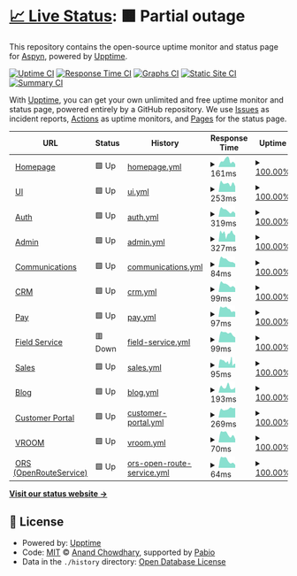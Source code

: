 # [📈 Live Status](https://status.aspyn.io): <!--live status--> **🟧 Partial outage**

This repository contains the open-source uptime monitor and status page for [Aspyn](https://aspyn.io), powered by [Upptime](https://github.com/upptime/upptime).

[![Uptime CI](https://github.com/aspyn-io/status/workflows/Uptime%20CI/badge.svg)](https://github.com/aspyn-io/status/actions?query=workflow%3A%22Uptime+CI%22)
[![Response Time CI](https://github.com/aspyn-io/status/workflows/Response%20Time%20CI/badge.svg)](https://github.com/aspyn-io/status/actions?query=workflow%3A%22Response+Time+CI%22)
[![Graphs CI](https://github.com/aspyn-io/status/workflows/Graphs%20CI/badge.svg)](https://github.com/aspyn-io/status/actions?query=workflow%3A%22Graphs+CI%22)
[![Static Site CI](https://github.com/aspyn-io/status/workflows/Static%20Site%20CI/badge.svg)](https://github.com/aspyn-io/status/actions?query=workflow%3A%22Static+Site+CI%22)
[![Summary CI](https://github.com/aspyn-io/status/workflows/Summary%20CI/badge.svg)](https://github.com/aspyn-io/status/actions?query=workflow%3A%22Summary+CI%22)

With [Upptime](https://upptime.js.org), you can get your own unlimited and free uptime monitor and status page, powered entirely by a GitHub repository. We use [Issues](https://github.com/aspyn-io/status/issues) as incident reports, [Actions](https://github.com/aspyn-io/status/actions) as uptime monitors, and [Pages](https://status.aspyn.io) for the status page.

<!--start: status pages-->
<!-- This summary is generated by Upptime (https://github.com/upptime/upptime) -->
<!-- Do not edit this manually, your changes will be overwritten -->
<!-- prettier-ignore -->
| URL | Status | History | Response Time | Uptime |
| --- | ------ | ------- | ------------- | ------ |
| <img alt="" src="https://aptive.aspyn.io/favicon.ico" height="13"> [Homepage](https://aspyn.io) | 🟩 Up | [homepage.yml](https://github.com/aspyn-io/status/commits/HEAD/history/homepage.yml) | <details><summary><img alt="Response time graph" src="./graphs/homepage/response-time-week.png" height="20"> 161ms</summary><br><a href="https://status.aspyn.io/history/homepage"><img alt="Response time 192" src="https://img.shields.io/endpoint?url=https%3A%2F%2Fraw.githubusercontent.com%2Faspyn-io%2Fstatus%2FHEAD%2Fapi%2Fhomepage%2Fresponse-time.json"></a><br><a href="https://status.aspyn.io/history/homepage"><img alt="24-hour response time 78" src="https://img.shields.io/endpoint?url=https%3A%2F%2Fraw.githubusercontent.com%2Faspyn-io%2Fstatus%2FHEAD%2Fapi%2Fhomepage%2Fresponse-time-day.json"></a><br><a href="https://status.aspyn.io/history/homepage"><img alt="7-day response time 161" src="https://img.shields.io/endpoint?url=https%3A%2F%2Fraw.githubusercontent.com%2Faspyn-io%2Fstatus%2FHEAD%2Fapi%2Fhomepage%2Fresponse-time-week.json"></a><br><a href="https://status.aspyn.io/history/homepage"><img alt="30-day response time 192" src="https://img.shields.io/endpoint?url=https%3A%2F%2Fraw.githubusercontent.com%2Faspyn-io%2Fstatus%2FHEAD%2Fapi%2Fhomepage%2Fresponse-time-month.json"></a><br><a href="https://status.aspyn.io/history/homepage"><img alt="1-year response time 192" src="https://img.shields.io/endpoint?url=https%3A%2F%2Fraw.githubusercontent.com%2Faspyn-io%2Fstatus%2FHEAD%2Fapi%2Fhomepage%2Fresponse-time-year.json"></a></details> | <details><summary><a href="https://status.aspyn.io/history/homepage">100.00%</a></summary><a href="https://status.aspyn.io/history/homepage"><img alt="All-time uptime 100.00%" src="https://img.shields.io/endpoint?url=https%3A%2F%2Fraw.githubusercontent.com%2Faspyn-io%2Fstatus%2FHEAD%2Fapi%2Fhomepage%2Fuptime.json"></a><br><a href="https://status.aspyn.io/history/homepage"><img alt="24-hour uptime 100.00%" src="https://img.shields.io/endpoint?url=https%3A%2F%2Fraw.githubusercontent.com%2Faspyn-io%2Fstatus%2FHEAD%2Fapi%2Fhomepage%2Fuptime-day.json"></a><br><a href="https://status.aspyn.io/history/homepage"><img alt="7-day uptime 100.00%" src="https://img.shields.io/endpoint?url=https%3A%2F%2Fraw.githubusercontent.com%2Faspyn-io%2Fstatus%2FHEAD%2Fapi%2Fhomepage%2Fuptime-week.json"></a><br><a href="https://status.aspyn.io/history/homepage"><img alt="30-day uptime 100.00%" src="https://img.shields.io/endpoint?url=https%3A%2F%2Fraw.githubusercontent.com%2Faspyn-io%2Fstatus%2FHEAD%2Fapi%2Fhomepage%2Fuptime-month.json"></a><br><a href="https://status.aspyn.io/history/homepage"><img alt="1-year uptime 100.00%" src="https://img.shields.io/endpoint?url=https%3A%2F%2Fraw.githubusercontent.com%2Faspyn-io%2Fstatus%2FHEAD%2Fapi%2Fhomepage%2Fuptime-year.json"></a></details>
| <img alt="" src="https://aptive.aspyn.io/favicon.ico" height="13"> [UI](https://aptive.aspyn.io/healthz) | 🟩 Up | [ui.yml](https://github.com/aspyn-io/status/commits/HEAD/history/ui.yml) | <details><summary><img alt="Response time graph" src="./graphs/ui/response-time-week.png" height="20"> 253ms</summary><br><a href="https://status.aspyn.io/history/ui"><img alt="Response time 283" src="https://img.shields.io/endpoint?url=https%3A%2F%2Fraw.githubusercontent.com%2Faspyn-io%2Fstatus%2FHEAD%2Fapi%2Fui%2Fresponse-time.json"></a><br><a href="https://status.aspyn.io/history/ui"><img alt="24-hour response time 170" src="https://img.shields.io/endpoint?url=https%3A%2F%2Fraw.githubusercontent.com%2Faspyn-io%2Fstatus%2FHEAD%2Fapi%2Fui%2Fresponse-time-day.json"></a><br><a href="https://status.aspyn.io/history/ui"><img alt="7-day response time 253" src="https://img.shields.io/endpoint?url=https%3A%2F%2Fraw.githubusercontent.com%2Faspyn-io%2Fstatus%2FHEAD%2Fapi%2Fui%2Fresponse-time-week.json"></a><br><a href="https://status.aspyn.io/history/ui"><img alt="30-day response time 267" src="https://img.shields.io/endpoint?url=https%3A%2F%2Fraw.githubusercontent.com%2Faspyn-io%2Fstatus%2FHEAD%2Fapi%2Fui%2Fresponse-time-month.json"></a><br><a href="https://status.aspyn.io/history/ui"><img alt="1-year response time 283" src="https://img.shields.io/endpoint?url=https%3A%2F%2Fraw.githubusercontent.com%2Faspyn-io%2Fstatus%2FHEAD%2Fapi%2Fui%2Fresponse-time-year.json"></a></details> | <details><summary><a href="https://status.aspyn.io/history/ui">100.00%</a></summary><a href="https://status.aspyn.io/history/ui"><img alt="All-time uptime 99.98%" src="https://img.shields.io/endpoint?url=https%3A%2F%2Fraw.githubusercontent.com%2Faspyn-io%2Fstatus%2FHEAD%2Fapi%2Fui%2Fuptime.json"></a><br><a href="https://status.aspyn.io/history/ui"><img alt="24-hour uptime 100.00%" src="https://img.shields.io/endpoint?url=https%3A%2F%2Fraw.githubusercontent.com%2Faspyn-io%2Fstatus%2FHEAD%2Fapi%2Fui%2Fuptime-day.json"></a><br><a href="https://status.aspyn.io/history/ui"><img alt="7-day uptime 100.00%" src="https://img.shields.io/endpoint?url=https%3A%2F%2Fraw.githubusercontent.com%2Faspyn-io%2Fstatus%2FHEAD%2Fapi%2Fui%2Fuptime-week.json"></a><br><a href="https://status.aspyn.io/history/ui"><img alt="30-day uptime 100.00%" src="https://img.shields.io/endpoint?url=https%3A%2F%2Fraw.githubusercontent.com%2Faspyn-io%2Fstatus%2FHEAD%2Fapi%2Fui%2Fuptime-month.json"></a><br><a href="https://status.aspyn.io/history/ui"><img alt="1-year uptime 99.98%" src="https://img.shields.io/endpoint?url=https%3A%2F%2Fraw.githubusercontent.com%2Faspyn-io%2Fstatus%2FHEAD%2Fapi%2Fui%2Fuptime-year.json"></a></details>
| <img alt="" src="https://icons.duckduckgo.com/ip3/account.aspyn.io.ico" height="13"> [Auth](https://account.aspyn.io) | 🟩 Up | [auth.yml](https://github.com/aspyn-io/status/commits/HEAD/history/auth.yml) | <details><summary><img alt="Response time graph" src="./graphs/auth/response-time-week.png" height="20"> 319ms</summary><br><a href="https://status.aspyn.io/history/auth"><img alt="Response time 394" src="https://img.shields.io/endpoint?url=https%3A%2F%2Fraw.githubusercontent.com%2Faspyn-io%2Fstatus%2FHEAD%2Fapi%2Fauth%2Fresponse-time.json"></a><br><a href="https://status.aspyn.io/history/auth"><img alt="24-hour response time 181" src="https://img.shields.io/endpoint?url=https%3A%2F%2Fraw.githubusercontent.com%2Faspyn-io%2Fstatus%2FHEAD%2Fapi%2Fauth%2Fresponse-time-day.json"></a><br><a href="https://status.aspyn.io/history/auth"><img alt="7-day response time 319" src="https://img.shields.io/endpoint?url=https%3A%2F%2Fraw.githubusercontent.com%2Faspyn-io%2Fstatus%2FHEAD%2Fapi%2Fauth%2Fresponse-time-week.json"></a><br><a href="https://status.aspyn.io/history/auth"><img alt="30-day response time 311" src="https://img.shields.io/endpoint?url=https%3A%2F%2Fraw.githubusercontent.com%2Faspyn-io%2Fstatus%2FHEAD%2Fapi%2Fauth%2Fresponse-time-month.json"></a><br><a href="https://status.aspyn.io/history/auth"><img alt="1-year response time 394" src="https://img.shields.io/endpoint?url=https%3A%2F%2Fraw.githubusercontent.com%2Faspyn-io%2Fstatus%2FHEAD%2Fapi%2Fauth%2Fresponse-time-year.json"></a></details> | <details><summary><a href="https://status.aspyn.io/history/auth">100.00%</a></summary><a href="https://status.aspyn.io/history/auth"><img alt="All-time uptime 99.97%" src="https://img.shields.io/endpoint?url=https%3A%2F%2Fraw.githubusercontent.com%2Faspyn-io%2Fstatus%2FHEAD%2Fapi%2Fauth%2Fuptime.json"></a><br><a href="https://status.aspyn.io/history/auth"><img alt="24-hour uptime 100.00%" src="https://img.shields.io/endpoint?url=https%3A%2F%2Fraw.githubusercontent.com%2Faspyn-io%2Fstatus%2FHEAD%2Fapi%2Fauth%2Fuptime-day.json"></a><br><a href="https://status.aspyn.io/history/auth"><img alt="7-day uptime 100.00%" src="https://img.shields.io/endpoint?url=https%3A%2F%2Fraw.githubusercontent.com%2Faspyn-io%2Fstatus%2FHEAD%2Fapi%2Fauth%2Fuptime-week.json"></a><br><a href="https://status.aspyn.io/history/auth"><img alt="30-day uptime 99.96%" src="https://img.shields.io/endpoint?url=https%3A%2F%2Fraw.githubusercontent.com%2Faspyn-io%2Fstatus%2FHEAD%2Fapi%2Fauth%2Fuptime-month.json"></a><br><a href="https://status.aspyn.io/history/auth"><img alt="1-year uptime 99.97%" src="https://img.shields.io/endpoint?url=https%3A%2F%2Fraw.githubusercontent.com%2Faspyn-io%2Fstatus%2FHEAD%2Fapi%2Fauth%2Fuptime-year.json"></a></details>
| <img alt="" src="https://icons.duckduckgo.com/ip3/api.aptive.aspyn.io.ico" height="13"> [Admin](https://api.aptive.aspyn.io/admin/v1/healthz) | 🟩 Up | [admin.yml](https://github.com/aspyn-io/status/commits/HEAD/history/admin.yml) | <details><summary><img alt="Response time graph" src="./graphs/admin/response-time-week.png" height="20"> 327ms</summary><br><a href="https://status.aspyn.io/history/admin"><img alt="Response time 280" src="https://img.shields.io/endpoint?url=https%3A%2F%2Fraw.githubusercontent.com%2Faspyn-io%2Fstatus%2FHEAD%2Fapi%2Fadmin%2Fresponse-time.json"></a><br><a href="https://status.aspyn.io/history/admin"><img alt="24-hour response time 277" src="https://img.shields.io/endpoint?url=https%3A%2F%2Fraw.githubusercontent.com%2Faspyn-io%2Fstatus%2FHEAD%2Fapi%2Fadmin%2Fresponse-time-day.json"></a><br><a href="https://status.aspyn.io/history/admin"><img alt="7-day response time 327" src="https://img.shields.io/endpoint?url=https%3A%2F%2Fraw.githubusercontent.com%2Faspyn-io%2Fstatus%2FHEAD%2Fapi%2Fadmin%2Fresponse-time-week.json"></a><br><a href="https://status.aspyn.io/history/admin"><img alt="30-day response time 280" src="https://img.shields.io/endpoint?url=https%3A%2F%2Fraw.githubusercontent.com%2Faspyn-io%2Fstatus%2FHEAD%2Fapi%2Fadmin%2Fresponse-time-month.json"></a><br><a href="https://status.aspyn.io/history/admin"><img alt="1-year response time 280" src="https://img.shields.io/endpoint?url=https%3A%2F%2Fraw.githubusercontent.com%2Faspyn-io%2Fstatus%2FHEAD%2Fapi%2Fadmin%2Fresponse-time-year.json"></a></details> | <details><summary><a href="https://status.aspyn.io/history/admin">100.00%</a></summary><a href="https://status.aspyn.io/history/admin"><img alt="All-time uptime 99.91%" src="https://img.shields.io/endpoint?url=https%3A%2F%2Fraw.githubusercontent.com%2Faspyn-io%2Fstatus%2FHEAD%2Fapi%2Fadmin%2Fuptime.json"></a><br><a href="https://status.aspyn.io/history/admin"><img alt="24-hour uptime 100.00%" src="https://img.shields.io/endpoint?url=https%3A%2F%2Fraw.githubusercontent.com%2Faspyn-io%2Fstatus%2FHEAD%2Fapi%2Fadmin%2Fuptime-day.json"></a><br><a href="https://status.aspyn.io/history/admin"><img alt="7-day uptime 100.00%" src="https://img.shields.io/endpoint?url=https%3A%2F%2Fraw.githubusercontent.com%2Faspyn-io%2Fstatus%2FHEAD%2Fapi%2Fadmin%2Fuptime-week.json"></a><br><a href="https://status.aspyn.io/history/admin"><img alt="30-day uptime 99.96%" src="https://img.shields.io/endpoint?url=https%3A%2F%2Fraw.githubusercontent.com%2Faspyn-io%2Fstatus%2FHEAD%2Fapi%2Fadmin%2Fuptime-month.json"></a><br><a href="https://status.aspyn.io/history/admin"><img alt="1-year uptime 99.91%" src="https://img.shields.io/endpoint?url=https%3A%2F%2Fraw.githubusercontent.com%2Faspyn-io%2Fstatus%2FHEAD%2Fapi%2Fadmin%2Fuptime-year.json"></a></details>
| <img alt="" src="https://icons.duckduckgo.com/ip3/api.aptive.aspyn.io.ico" height="13"> [Communications](https://api.aptive.aspyn.io/communications/v1/up) | 🟩 Up | [communications.yml](https://github.com/aspyn-io/status/commits/HEAD/history/communications.yml) | <details><summary><img alt="Response time graph" src="./graphs/communications/response-time-week.png" height="20"> 84ms</summary><br><a href="https://status.aspyn.io/history/communications"><img alt="Response time 96" src="https://img.shields.io/endpoint?url=https%3A%2F%2Fraw.githubusercontent.com%2Faspyn-io%2Fstatus%2FHEAD%2Fapi%2Fcommunications%2Fresponse-time.json"></a><br><a href="https://status.aspyn.io/history/communications"><img alt="24-hour response time 40" src="https://img.shields.io/endpoint?url=https%3A%2F%2Fraw.githubusercontent.com%2Faspyn-io%2Fstatus%2FHEAD%2Fapi%2Fcommunications%2Fresponse-time-day.json"></a><br><a href="https://status.aspyn.io/history/communications"><img alt="7-day response time 84" src="https://img.shields.io/endpoint?url=https%3A%2F%2Fraw.githubusercontent.com%2Faspyn-io%2Fstatus%2FHEAD%2Fapi%2Fcommunications%2Fresponse-time-week.json"></a><br><a href="https://status.aspyn.io/history/communications"><img alt="30-day response time 72" src="https://img.shields.io/endpoint?url=https%3A%2F%2Fraw.githubusercontent.com%2Faspyn-io%2Fstatus%2FHEAD%2Fapi%2Fcommunications%2Fresponse-time-month.json"></a><br><a href="https://status.aspyn.io/history/communications"><img alt="1-year response time 96" src="https://img.shields.io/endpoint?url=https%3A%2F%2Fraw.githubusercontent.com%2Faspyn-io%2Fstatus%2FHEAD%2Fapi%2Fcommunications%2Fresponse-time-year.json"></a></details> | <details><summary><a href="https://status.aspyn.io/history/communications">100.00%</a></summary><a href="https://status.aspyn.io/history/communications"><img alt="All-time uptime 99.98%" src="https://img.shields.io/endpoint?url=https%3A%2F%2Fraw.githubusercontent.com%2Faspyn-io%2Fstatus%2FHEAD%2Fapi%2Fcommunications%2Fuptime.json"></a><br><a href="https://status.aspyn.io/history/communications"><img alt="24-hour uptime 100.00%" src="https://img.shields.io/endpoint?url=https%3A%2F%2Fraw.githubusercontent.com%2Faspyn-io%2Fstatus%2FHEAD%2Fapi%2Fcommunications%2Fuptime-day.json"></a><br><a href="https://status.aspyn.io/history/communications"><img alt="7-day uptime 100.00%" src="https://img.shields.io/endpoint?url=https%3A%2F%2Fraw.githubusercontent.com%2Faspyn-io%2Fstatus%2FHEAD%2Fapi%2Fcommunications%2Fuptime-week.json"></a><br><a href="https://status.aspyn.io/history/communications"><img alt="30-day uptime 99.96%" src="https://img.shields.io/endpoint?url=https%3A%2F%2Fraw.githubusercontent.com%2Faspyn-io%2Fstatus%2FHEAD%2Fapi%2Fcommunications%2Fuptime-month.json"></a><br><a href="https://status.aspyn.io/history/communications"><img alt="1-year uptime 99.98%" src="https://img.shields.io/endpoint?url=https%3A%2F%2Fraw.githubusercontent.com%2Faspyn-io%2Fstatus%2FHEAD%2Fapi%2Fcommunications%2Fuptime-year.json"></a></details>
| <img alt="" src="https://icons.duckduckgo.com/ip3/api.aptive.aspyn.io.ico" height="13"> [CRM](https://api.aptive.aspyn.io/crm/v1/up) | 🟩 Up | [crm.yml](https://github.com/aspyn-io/status/commits/HEAD/history/crm.yml) | <details><summary><img alt="Response time graph" src="./graphs/crm/response-time-week.png" height="20"> 99ms</summary><br><a href="https://status.aspyn.io/history/crm"><img alt="Response time 187" src="https://img.shields.io/endpoint?url=https%3A%2F%2Fraw.githubusercontent.com%2Faspyn-io%2Fstatus%2FHEAD%2Fapi%2Fcrm%2Fresponse-time.json"></a><br><a href="https://status.aspyn.io/history/crm"><img alt="24-hour response time 54" src="https://img.shields.io/endpoint?url=https%3A%2F%2Fraw.githubusercontent.com%2Faspyn-io%2Fstatus%2FHEAD%2Fapi%2Fcrm%2Fresponse-time-day.json"></a><br><a href="https://status.aspyn.io/history/crm"><img alt="7-day response time 99" src="https://img.shields.io/endpoint?url=https%3A%2F%2Fraw.githubusercontent.com%2Faspyn-io%2Fstatus%2FHEAD%2Fapi%2Fcrm%2Fresponse-time-week.json"></a><br><a href="https://status.aspyn.io/history/crm"><img alt="30-day response time 106" src="https://img.shields.io/endpoint?url=https%3A%2F%2Fraw.githubusercontent.com%2Faspyn-io%2Fstatus%2FHEAD%2Fapi%2Fcrm%2Fresponse-time-month.json"></a><br><a href="https://status.aspyn.io/history/crm"><img alt="1-year response time 187" src="https://img.shields.io/endpoint?url=https%3A%2F%2Fraw.githubusercontent.com%2Faspyn-io%2Fstatus%2FHEAD%2Fapi%2Fcrm%2Fresponse-time-year.json"></a></details> | <details><summary><a href="https://status.aspyn.io/history/crm">100.00%</a></summary><a href="https://status.aspyn.io/history/crm"><img alt="All-time uptime 99.94%" src="https://img.shields.io/endpoint?url=https%3A%2F%2Fraw.githubusercontent.com%2Faspyn-io%2Fstatus%2FHEAD%2Fapi%2Fcrm%2Fuptime.json"></a><br><a href="https://status.aspyn.io/history/crm"><img alt="24-hour uptime 100.00%" src="https://img.shields.io/endpoint?url=https%3A%2F%2Fraw.githubusercontent.com%2Faspyn-io%2Fstatus%2FHEAD%2Fapi%2Fcrm%2Fuptime-day.json"></a><br><a href="https://status.aspyn.io/history/crm"><img alt="7-day uptime 100.00%" src="https://img.shields.io/endpoint?url=https%3A%2F%2Fraw.githubusercontent.com%2Faspyn-io%2Fstatus%2FHEAD%2Fapi%2Fcrm%2Fuptime-week.json"></a><br><a href="https://status.aspyn.io/history/crm"><img alt="30-day uptime 99.96%" src="https://img.shields.io/endpoint?url=https%3A%2F%2Fraw.githubusercontent.com%2Faspyn-io%2Fstatus%2FHEAD%2Fapi%2Fcrm%2Fuptime-month.json"></a><br><a href="https://status.aspyn.io/history/crm"><img alt="1-year uptime 99.94%" src="https://img.shields.io/endpoint?url=https%3A%2F%2Fraw.githubusercontent.com%2Faspyn-io%2Fstatus%2FHEAD%2Fapi%2Fcrm%2Fuptime-year.json"></a></details>
| <img alt="" src="https://api.aptive.aspyn.io/pay/v1/favicon-32x32.png" height="13"> [Pay](https://api.aptive.aspyn.io/pay/v1/up) | 🟩 Up | [pay.yml](https://github.com/aspyn-io/status/commits/HEAD/history/pay.yml) | <details><summary><img alt="Response time graph" src="./graphs/pay/response-time-week.png" height="20"> 97ms</summary><br><a href="https://status.aspyn.io/history/pay"><img alt="Response time 101" src="https://img.shields.io/endpoint?url=https%3A%2F%2Fraw.githubusercontent.com%2Faspyn-io%2Fstatus%2FHEAD%2Fapi%2Fpay%2Fresponse-time.json"></a><br><a href="https://status.aspyn.io/history/pay"><img alt="24-hour response time 61" src="https://img.shields.io/endpoint?url=https%3A%2F%2Fraw.githubusercontent.com%2Faspyn-io%2Fstatus%2FHEAD%2Fapi%2Fpay%2Fresponse-time-day.json"></a><br><a href="https://status.aspyn.io/history/pay"><img alt="7-day response time 97" src="https://img.shields.io/endpoint?url=https%3A%2F%2Fraw.githubusercontent.com%2Faspyn-io%2Fstatus%2FHEAD%2Fapi%2Fpay%2Fresponse-time-week.json"></a><br><a href="https://status.aspyn.io/history/pay"><img alt="30-day response time 90" src="https://img.shields.io/endpoint?url=https%3A%2F%2Fraw.githubusercontent.com%2Faspyn-io%2Fstatus%2FHEAD%2Fapi%2Fpay%2Fresponse-time-month.json"></a><br><a href="https://status.aspyn.io/history/pay"><img alt="1-year response time 101" src="https://img.shields.io/endpoint?url=https%3A%2F%2Fraw.githubusercontent.com%2Faspyn-io%2Fstatus%2FHEAD%2Fapi%2Fpay%2Fresponse-time-year.json"></a></details> | <details><summary><a href="https://status.aspyn.io/history/pay">100.00%</a></summary><a href="https://status.aspyn.io/history/pay"><img alt="All-time uptime 99.97%" src="https://img.shields.io/endpoint?url=https%3A%2F%2Fraw.githubusercontent.com%2Faspyn-io%2Fstatus%2FHEAD%2Fapi%2Fpay%2Fuptime.json"></a><br><a href="https://status.aspyn.io/history/pay"><img alt="24-hour uptime 100.00%" src="https://img.shields.io/endpoint?url=https%3A%2F%2Fraw.githubusercontent.com%2Faspyn-io%2Fstatus%2FHEAD%2Fapi%2Fpay%2Fuptime-day.json"></a><br><a href="https://status.aspyn.io/history/pay"><img alt="7-day uptime 100.00%" src="https://img.shields.io/endpoint?url=https%3A%2F%2Fraw.githubusercontent.com%2Faspyn-io%2Fstatus%2FHEAD%2Fapi%2Fpay%2Fuptime-week.json"></a><br><a href="https://status.aspyn.io/history/pay"><img alt="30-day uptime 100.00%" src="https://img.shields.io/endpoint?url=https%3A%2F%2Fraw.githubusercontent.com%2Faspyn-io%2Fstatus%2FHEAD%2Fapi%2Fpay%2Fuptime-month.json"></a><br><a href="https://status.aspyn.io/history/pay"><img alt="1-year uptime 99.97%" src="https://img.shields.io/endpoint?url=https%3A%2F%2Fraw.githubusercontent.com%2Faspyn-io%2Fstatus%2FHEAD%2Fapi%2Fpay%2Fuptime-year.json"></a></details>
| <img alt="" src="https://icons.duckduckgo.com/ip3/api.aptive.aspyn.io.ico" height="13"> [Field Service](https://api.aptive.aspyn.io/field-service/v1/up) | 🟥 Down | [field-service.yml](https://github.com/aspyn-io/status/commits/HEAD/history/field-service.yml) | <details><summary><img alt="Response time graph" src="./graphs/field-service/response-time-week.png" height="20"> 99ms</summary><br><a href="https://status.aspyn.io/history/field-service"><img alt="Response time 94" src="https://img.shields.io/endpoint?url=https%3A%2F%2Fraw.githubusercontent.com%2Faspyn-io%2Fstatus%2FHEAD%2Fapi%2Ffield-service%2Fresponse-time.json"></a><br><a href="https://status.aspyn.io/history/field-service"><img alt="24-hour response time 44" src="https://img.shields.io/endpoint?url=https%3A%2F%2Fraw.githubusercontent.com%2Faspyn-io%2Fstatus%2FHEAD%2Fapi%2Ffield-service%2Fresponse-time-day.json"></a><br><a href="https://status.aspyn.io/history/field-service"><img alt="7-day response time 99" src="https://img.shields.io/endpoint?url=https%3A%2F%2Fraw.githubusercontent.com%2Faspyn-io%2Fstatus%2FHEAD%2Fapi%2Ffield-service%2Fresponse-time-week.json"></a><br><a href="https://status.aspyn.io/history/field-service"><img alt="30-day response time 92" src="https://img.shields.io/endpoint?url=https%3A%2F%2Fraw.githubusercontent.com%2Faspyn-io%2Fstatus%2FHEAD%2Fapi%2Ffield-service%2Fresponse-time-month.json"></a><br><a href="https://status.aspyn.io/history/field-service"><img alt="1-year response time 94" src="https://img.shields.io/endpoint?url=https%3A%2F%2Fraw.githubusercontent.com%2Faspyn-io%2Fstatus%2FHEAD%2Fapi%2Ffield-service%2Fresponse-time-year.json"></a></details> | <details><summary><a href="https://status.aspyn.io/history/field-service">100.00%</a></summary><a href="https://status.aspyn.io/history/field-service"><img alt="All-time uptime 99.95%" src="https://img.shields.io/endpoint?url=https%3A%2F%2Fraw.githubusercontent.com%2Faspyn-io%2Fstatus%2FHEAD%2Fapi%2Ffield-service%2Fuptime.json"></a><br><a href="https://status.aspyn.io/history/field-service"><img alt="24-hour uptime 99.99%" src="https://img.shields.io/endpoint?url=https%3A%2F%2Fraw.githubusercontent.com%2Faspyn-io%2Fstatus%2FHEAD%2Fapi%2Ffield-service%2Fuptime-day.json"></a><br><a href="https://status.aspyn.io/history/field-service"><img alt="7-day uptime 100.00%" src="https://img.shields.io/endpoint?url=https%3A%2F%2Fraw.githubusercontent.com%2Faspyn-io%2Fstatus%2FHEAD%2Fapi%2Ffield-service%2Fuptime-week.json"></a><br><a href="https://status.aspyn.io/history/field-service"><img alt="30-day uptime 99.96%" src="https://img.shields.io/endpoint?url=https%3A%2F%2Fraw.githubusercontent.com%2Faspyn-io%2Fstatus%2FHEAD%2Fapi%2Ffield-service%2Fuptime-month.json"></a><br><a href="https://status.aspyn.io/history/field-service"><img alt="1-year uptime 99.95%" src="https://img.shields.io/endpoint?url=https%3A%2F%2Fraw.githubusercontent.com%2Faspyn-io%2Fstatus%2FHEAD%2Fapi%2Ffield-service%2Fuptime-year.json"></a></details>
| <img alt="" src="https://icons.duckduckgo.com/ip3/api.aptive.aspyn.io.ico" height="13"> [Sales](https://api.aptive.aspyn.io/sales/v1/up) | 🟩 Up | [sales.yml](https://github.com/aspyn-io/status/commits/HEAD/history/sales.yml) | <details><summary><img alt="Response time graph" src="./graphs/sales/response-time-week.png" height="20"> 95ms</summary><br><a href="https://status.aspyn.io/history/sales"><img alt="Response time 94" src="https://img.shields.io/endpoint?url=https%3A%2F%2Fraw.githubusercontent.com%2Faspyn-io%2Fstatus%2FHEAD%2Fapi%2Fsales%2Fresponse-time.json"></a><br><a href="https://status.aspyn.io/history/sales"><img alt="24-hour response time 82" src="https://img.shields.io/endpoint?url=https%3A%2F%2Fraw.githubusercontent.com%2Faspyn-io%2Fstatus%2FHEAD%2Fapi%2Fsales%2Fresponse-time-day.json"></a><br><a href="https://status.aspyn.io/history/sales"><img alt="7-day response time 95" src="https://img.shields.io/endpoint?url=https%3A%2F%2Fraw.githubusercontent.com%2Faspyn-io%2Fstatus%2FHEAD%2Fapi%2Fsales%2Fresponse-time-week.json"></a><br><a href="https://status.aspyn.io/history/sales"><img alt="30-day response time 91" src="https://img.shields.io/endpoint?url=https%3A%2F%2Fraw.githubusercontent.com%2Faspyn-io%2Fstatus%2FHEAD%2Fapi%2Fsales%2Fresponse-time-month.json"></a><br><a href="https://status.aspyn.io/history/sales"><img alt="1-year response time 94" src="https://img.shields.io/endpoint?url=https%3A%2F%2Fraw.githubusercontent.com%2Faspyn-io%2Fstatus%2FHEAD%2Fapi%2Fsales%2Fresponse-time-year.json"></a></details> | <details><summary><a href="https://status.aspyn.io/history/sales">100.00%</a></summary><a href="https://status.aspyn.io/history/sales"><img alt="All-time uptime 99.86%" src="https://img.shields.io/endpoint?url=https%3A%2F%2Fraw.githubusercontent.com%2Faspyn-io%2Fstatus%2FHEAD%2Fapi%2Fsales%2Fuptime.json"></a><br><a href="https://status.aspyn.io/history/sales"><img alt="24-hour uptime 100.00%" src="https://img.shields.io/endpoint?url=https%3A%2F%2Fraw.githubusercontent.com%2Faspyn-io%2Fstatus%2FHEAD%2Fapi%2Fsales%2Fuptime-day.json"></a><br><a href="https://status.aspyn.io/history/sales"><img alt="7-day uptime 100.00%" src="https://img.shields.io/endpoint?url=https%3A%2F%2Fraw.githubusercontent.com%2Faspyn-io%2Fstatus%2FHEAD%2Fapi%2Fsales%2Fuptime-week.json"></a><br><a href="https://status.aspyn.io/history/sales"><img alt="30-day uptime 100.00%" src="https://img.shields.io/endpoint?url=https%3A%2F%2Fraw.githubusercontent.com%2Faspyn-io%2Fstatus%2FHEAD%2Fapi%2Fsales%2Fuptime-month.json"></a><br><a href="https://status.aspyn.io/history/sales"><img alt="1-year uptime 99.86%" src="https://img.shields.io/endpoint?url=https%3A%2F%2Fraw.githubusercontent.com%2Faspyn-io%2Fstatus%2FHEAD%2Fapi%2Fsales%2Fuptime-year.json"></a></details>
| <img alt="" src="https://icons.duckduckgo.com/ip3/blog.aspyn.io.ico" height="13"> [Blog](https://blog.aspyn.io) | 🟩 Up | [blog.yml](https://github.com/aspyn-io/status/commits/HEAD/history/blog.yml) | <details><summary><img alt="Response time graph" src="./graphs/blog/response-time-week.png" height="20"> 193ms</summary><br><a href="https://status.aspyn.io/history/blog"><img alt="Response time 190" src="https://img.shields.io/endpoint?url=https%3A%2F%2Fraw.githubusercontent.com%2Faspyn-io%2Fstatus%2FHEAD%2Fapi%2Fblog%2Fresponse-time.json"></a><br><a href="https://status.aspyn.io/history/blog"><img alt="24-hour response time 182" src="https://img.shields.io/endpoint?url=https%3A%2F%2Fraw.githubusercontent.com%2Faspyn-io%2Fstatus%2FHEAD%2Fapi%2Fblog%2Fresponse-time-day.json"></a><br><a href="https://status.aspyn.io/history/blog"><img alt="7-day response time 193" src="https://img.shields.io/endpoint?url=https%3A%2F%2Fraw.githubusercontent.com%2Faspyn-io%2Fstatus%2FHEAD%2Fapi%2Fblog%2Fresponse-time-week.json"></a><br><a href="https://status.aspyn.io/history/blog"><img alt="30-day response time 199" src="https://img.shields.io/endpoint?url=https%3A%2F%2Fraw.githubusercontent.com%2Faspyn-io%2Fstatus%2FHEAD%2Fapi%2Fblog%2Fresponse-time-month.json"></a><br><a href="https://status.aspyn.io/history/blog"><img alt="1-year response time 190" src="https://img.shields.io/endpoint?url=https%3A%2F%2Fraw.githubusercontent.com%2Faspyn-io%2Fstatus%2FHEAD%2Fapi%2Fblog%2Fresponse-time-year.json"></a></details> | <details><summary><a href="https://status.aspyn.io/history/blog">100.00%</a></summary><a href="https://status.aspyn.io/history/blog"><img alt="All-time uptime 100.00%" src="https://img.shields.io/endpoint?url=https%3A%2F%2Fraw.githubusercontent.com%2Faspyn-io%2Fstatus%2FHEAD%2Fapi%2Fblog%2Fuptime.json"></a><br><a href="https://status.aspyn.io/history/blog"><img alt="24-hour uptime 100.00%" src="https://img.shields.io/endpoint?url=https%3A%2F%2Fraw.githubusercontent.com%2Faspyn-io%2Fstatus%2FHEAD%2Fapi%2Fblog%2Fuptime-day.json"></a><br><a href="https://status.aspyn.io/history/blog"><img alt="7-day uptime 100.00%" src="https://img.shields.io/endpoint?url=https%3A%2F%2Fraw.githubusercontent.com%2Faspyn-io%2Fstatus%2FHEAD%2Fapi%2Fblog%2Fuptime-week.json"></a><br><a href="https://status.aspyn.io/history/blog"><img alt="30-day uptime 100.00%" src="https://img.shields.io/endpoint?url=https%3A%2F%2Fraw.githubusercontent.com%2Faspyn-io%2Fstatus%2FHEAD%2Fapi%2Fblog%2Fuptime-month.json"></a><br><a href="https://status.aspyn.io/history/blog"><img alt="1-year uptime 100.00%" src="https://img.shields.io/endpoint?url=https%3A%2F%2Fraw.githubusercontent.com%2Faspyn-io%2Fstatus%2FHEAD%2Fapi%2Fblog%2Fuptime-year.json"></a></details>
| <img alt="" src="https://icons.duckduckgo.com/ip3/app.aspyn.io.ico" height="13"> [Customer Portal](https://app.aspyn.io) | 🟩 Up | [customer-portal.yml](https://github.com/aspyn-io/status/commits/HEAD/history/customer-portal.yml) | <details><summary><img alt="Response time graph" src="./graphs/customer-portal/response-time-week.png" height="20"> 269ms</summary><br><a href="https://status.aspyn.io/history/customer-portal"><img alt="Response time 220" src="https://img.shields.io/endpoint?url=https%3A%2F%2Fraw.githubusercontent.com%2Faspyn-io%2Fstatus%2FHEAD%2Fapi%2Fcustomer-portal%2Fresponse-time.json"></a><br><a href="https://status.aspyn.io/history/customer-portal"><img alt="24-hour response time 297" src="https://img.shields.io/endpoint?url=https%3A%2F%2Fraw.githubusercontent.com%2Faspyn-io%2Fstatus%2FHEAD%2Fapi%2Fcustomer-portal%2Fresponse-time-day.json"></a><br><a href="https://status.aspyn.io/history/customer-portal"><img alt="7-day response time 269" src="https://img.shields.io/endpoint?url=https%3A%2F%2Fraw.githubusercontent.com%2Faspyn-io%2Fstatus%2FHEAD%2Fapi%2Fcustomer-portal%2Fresponse-time-week.json"></a><br><a href="https://status.aspyn.io/history/customer-portal"><img alt="30-day response time 220" src="https://img.shields.io/endpoint?url=https%3A%2F%2Fraw.githubusercontent.com%2Faspyn-io%2Fstatus%2FHEAD%2Fapi%2Fcustomer-portal%2Fresponse-time-month.json"></a><br><a href="https://status.aspyn.io/history/customer-portal"><img alt="1-year response time 220" src="https://img.shields.io/endpoint?url=https%3A%2F%2Fraw.githubusercontent.com%2Faspyn-io%2Fstatus%2FHEAD%2Fapi%2Fcustomer-portal%2Fresponse-time-year.json"></a></details> | <details><summary><a href="https://status.aspyn.io/history/customer-portal">100.00%</a></summary><a href="https://status.aspyn.io/history/customer-portal"><img alt="All-time uptime 100.00%" src="https://img.shields.io/endpoint?url=https%3A%2F%2Fraw.githubusercontent.com%2Faspyn-io%2Fstatus%2FHEAD%2Fapi%2Fcustomer-portal%2Fuptime.json"></a><br><a href="https://status.aspyn.io/history/customer-portal"><img alt="24-hour uptime 100.00%" src="https://img.shields.io/endpoint?url=https%3A%2F%2Fraw.githubusercontent.com%2Faspyn-io%2Fstatus%2FHEAD%2Fapi%2Fcustomer-portal%2Fuptime-day.json"></a><br><a href="https://status.aspyn.io/history/customer-portal"><img alt="7-day uptime 100.00%" src="https://img.shields.io/endpoint?url=https%3A%2F%2Fraw.githubusercontent.com%2Faspyn-io%2Fstatus%2FHEAD%2Fapi%2Fcustomer-portal%2Fuptime-week.json"></a><br><a href="https://status.aspyn.io/history/customer-portal"><img alt="30-day uptime 100.00%" src="https://img.shields.io/endpoint?url=https%3A%2F%2Fraw.githubusercontent.com%2Faspyn-io%2Fstatus%2FHEAD%2Fapi%2Fcustomer-portal%2Fuptime-month.json"></a><br><a href="https://status.aspyn.io/history/customer-portal"><img alt="1-year uptime 100.00%" src="https://img.shields.io/endpoint?url=https%3A%2F%2Fraw.githubusercontent.com%2Faspyn-io%2Fstatus%2FHEAD%2Fapi%2Fcustomer-portal%2Fuptime-year.json"></a></details>
| <img alt="" src="https://icons.duckduckgo.com/ip3/api.aptive.aspyn.io.ico" height="13"> [VROOM](https://api.aptive.aspyn.io/vroom/v1/health) | 🟩 Up | [vroom.yml](https://github.com/aspyn-io/status/commits/HEAD/history/vroom.yml) | <details><summary><img alt="Response time graph" src="./graphs/vroom/response-time-week.png" height="20"> 70ms</summary><br><a href="https://status.aspyn.io/history/vroom"><img alt="Response time 63" src="https://img.shields.io/endpoint?url=https%3A%2F%2Fraw.githubusercontent.com%2Faspyn-io%2Fstatus%2FHEAD%2Fapi%2Fvroom%2Fresponse-time.json"></a><br><a href="https://status.aspyn.io/history/vroom"><img alt="24-hour response time 29" src="https://img.shields.io/endpoint?url=https%3A%2F%2Fraw.githubusercontent.com%2Faspyn-io%2Fstatus%2FHEAD%2Fapi%2Fvroom%2Fresponse-time-day.json"></a><br><a href="https://status.aspyn.io/history/vroom"><img alt="7-day response time 70" src="https://img.shields.io/endpoint?url=https%3A%2F%2Fraw.githubusercontent.com%2Faspyn-io%2Fstatus%2FHEAD%2Fapi%2Fvroom%2Fresponse-time-week.json"></a><br><a href="https://status.aspyn.io/history/vroom"><img alt="30-day response time 64" src="https://img.shields.io/endpoint?url=https%3A%2F%2Fraw.githubusercontent.com%2Faspyn-io%2Fstatus%2FHEAD%2Fapi%2Fvroom%2Fresponse-time-month.json"></a><br><a href="https://status.aspyn.io/history/vroom"><img alt="1-year response time 63" src="https://img.shields.io/endpoint?url=https%3A%2F%2Fraw.githubusercontent.com%2Faspyn-io%2Fstatus%2FHEAD%2Fapi%2Fvroom%2Fresponse-time-year.json"></a></details> | <details><summary><a href="https://status.aspyn.io/history/vroom">100.00%</a></summary><a href="https://status.aspyn.io/history/vroom"><img alt="All-time uptime 99.97%" src="https://img.shields.io/endpoint?url=https%3A%2F%2Fraw.githubusercontent.com%2Faspyn-io%2Fstatus%2FHEAD%2Fapi%2Fvroom%2Fuptime.json"></a><br><a href="https://status.aspyn.io/history/vroom"><img alt="24-hour uptime 100.00%" src="https://img.shields.io/endpoint?url=https%3A%2F%2Fraw.githubusercontent.com%2Faspyn-io%2Fstatus%2FHEAD%2Fapi%2Fvroom%2Fuptime-day.json"></a><br><a href="https://status.aspyn.io/history/vroom"><img alt="7-day uptime 100.00%" src="https://img.shields.io/endpoint?url=https%3A%2F%2Fraw.githubusercontent.com%2Faspyn-io%2Fstatus%2FHEAD%2Fapi%2Fvroom%2Fuptime-week.json"></a><br><a href="https://status.aspyn.io/history/vroom"><img alt="30-day uptime 99.96%" src="https://img.shields.io/endpoint?url=https%3A%2F%2Fraw.githubusercontent.com%2Faspyn-io%2Fstatus%2FHEAD%2Fapi%2Fvroom%2Fuptime-month.json"></a><br><a href="https://status.aspyn.io/history/vroom"><img alt="1-year uptime 99.97%" src="https://img.shields.io/endpoint?url=https%3A%2F%2Fraw.githubusercontent.com%2Faspyn-io%2Fstatus%2FHEAD%2Fapi%2Fvroom%2Fuptime-year.json"></a></details>
| <img alt="" src="https://icons.duckduckgo.com/ip3/api.aptive.aspyn.io.ico" height="13"> [ORS (OpenRouteService)](https://api.aptive.aspyn.io/ors/v2/health) | 🟩 Up | [ors-open-route-service.yml](https://github.com/aspyn-io/status/commits/HEAD/history/ors-open-route-service.yml) | <details><summary><img alt="Response time graph" src="./graphs/ors-open-route-service/response-time-week.png" height="20"> 64ms</summary><br><a href="https://status.aspyn.io/history/ors-open-route-service"><img alt="Response time 59" src="https://img.shields.io/endpoint?url=https%3A%2F%2Fraw.githubusercontent.com%2Faspyn-io%2Fstatus%2FHEAD%2Fapi%2Fors-open-route-service%2Fresponse-time.json"></a><br><a href="https://status.aspyn.io/history/ors-open-route-service"><img alt="24-hour response time 25" src="https://img.shields.io/endpoint?url=https%3A%2F%2Fraw.githubusercontent.com%2Faspyn-io%2Fstatus%2FHEAD%2Fapi%2Fors-open-route-service%2Fresponse-time-day.json"></a><br><a href="https://status.aspyn.io/history/ors-open-route-service"><img alt="7-day response time 64" src="https://img.shields.io/endpoint?url=https%3A%2F%2Fraw.githubusercontent.com%2Faspyn-io%2Fstatus%2FHEAD%2Fapi%2Fors-open-route-service%2Fresponse-time-week.json"></a><br><a href="https://status.aspyn.io/history/ors-open-route-service"><img alt="30-day response time 55" src="https://img.shields.io/endpoint?url=https%3A%2F%2Fraw.githubusercontent.com%2Faspyn-io%2Fstatus%2FHEAD%2Fapi%2Fors-open-route-service%2Fresponse-time-month.json"></a><br><a href="https://status.aspyn.io/history/ors-open-route-service"><img alt="1-year response time 59" src="https://img.shields.io/endpoint?url=https%3A%2F%2Fraw.githubusercontent.com%2Faspyn-io%2Fstatus%2FHEAD%2Fapi%2Fors-open-route-service%2Fresponse-time-year.json"></a></details> | <details><summary><a href="https://status.aspyn.io/history/ors-open-route-service">100.00%</a></summary><a href="https://status.aspyn.io/history/ors-open-route-service"><img alt="All-time uptime 98.09%" src="https://img.shields.io/endpoint?url=https%3A%2F%2Fraw.githubusercontent.com%2Faspyn-io%2Fstatus%2FHEAD%2Fapi%2Fors-open-route-service%2Fuptime.json"></a><br><a href="https://status.aspyn.io/history/ors-open-route-service"><img alt="24-hour uptime 100.00%" src="https://img.shields.io/endpoint?url=https%3A%2F%2Fraw.githubusercontent.com%2Faspyn-io%2Fstatus%2FHEAD%2Fapi%2Fors-open-route-service%2Fuptime-day.json"></a><br><a href="https://status.aspyn.io/history/ors-open-route-service"><img alt="7-day uptime 100.00%" src="https://img.shields.io/endpoint?url=https%3A%2F%2Fraw.githubusercontent.com%2Faspyn-io%2Fstatus%2FHEAD%2Fapi%2Fors-open-route-service%2Fuptime-week.json"></a><br><a href="https://status.aspyn.io/history/ors-open-route-service"><img alt="30-day uptime 99.92%" src="https://img.shields.io/endpoint?url=https%3A%2F%2Fraw.githubusercontent.com%2Faspyn-io%2Fstatus%2FHEAD%2Fapi%2Fors-open-route-service%2Fuptime-month.json"></a><br><a href="https://status.aspyn.io/history/ors-open-route-service"><img alt="1-year uptime 98.09%" src="https://img.shields.io/endpoint?url=https%3A%2F%2Fraw.githubusercontent.com%2Faspyn-io%2Fstatus%2FHEAD%2Fapi%2Fors-open-route-service%2Fuptime-year.json"></a></details>

<!--end: status pages-->

[**Visit our status website →**](https://status.aspyn.io)

## 📄 License

- Powered by: [Upptime](https://github.com/upptime/upptime)
- Code: [MIT](./LICENSE) © [Anand Chowdhary](https://anandchowdhary.com), supported by [Pabio](https://pabio.com)
- Data in the `./history` directory: [Open Database License](https://opendatacommons.org/licenses/odbl/1-0/)
